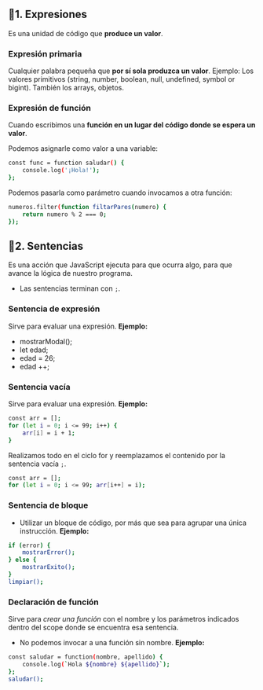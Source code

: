 ## 📍1. Expresiones

Es una unidad de código que **produce un valor**.

### Expresión primaria

Cualquier palabra pequeña que **por sí sola produzca un valor**.
Ejemplo: Los valores primitivos (string, number, boolean, null, undefined, symbol or bigint). También los arrays, objetos.

### Expresión de función

Cuando escribimos una **función en un lugar del código donde se espera un valor**.

Podemos asignarle como valor a una variable:

```sh
const func = function saludar() {
    console.log('¡Hola!');
};
```

Podemos pasarla como parámetro cuando invocamos a otra función:

```sh
numeros.filter(function filtarPares(numero) {
    return numero % 2 === 0;
});
```

## 📍2. Sentencias

Es una acción que JavaScript ejecuta para que ocurra algo, para que avance la lógica de nuestro programa.

- Las sentencias terminan con `;`.

### Sentencia de expresión

Sirve para evaluar una expresión.
**Ejemplo:**

- mostrarModal();
- let edad;
- edad = 26;
- edad ++;

### Sentencia vacía

Sirve para evaluar una expresión.
**Ejemplo:**

```sh
const arr = [];
for (let i = 0; i <= 99; i++) {
    arr[i] = i + 1;
}
```

Realizamos todo en el ciclo for y reemplazamos el contenido por la sentencia vacía `;`.

```sh
const arr = [];
for (let i = 0; i <= 99; arr[i++] = i);
```

### Sentencia de bloque

- Utilizar un bloque de código, por más que sea para agrupar una única instrucción.
  **Ejemplo:**

```sh
if (error) {
    mostrarError();
} else {
    mostrarExito();
}
limpiar();
```

### Declaración de función

Sirve para _crear una función_ con el nombre y los parámetros indicados dentro del scope donde se encuentra esa sentencia.

- No podemos invocar a una función sin nombre.
  **Ejemplo:**

```sh
const saludar = function(nombre, apellido) {
    console.log(`Hola ${nombre} ${apellido}`);
};
saludar();
```
